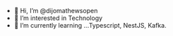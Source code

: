 - 👋 Hi, I’m @dijomathewsopen
- 👀 I’m interested in Technology
- 🌱 I’m currently learning ...Typescript, NestJS, Kafka.

<!---
dijomathewsopen/dijomathewsopen is a ✨ special ✨ repository because its `README.md` (this file) appears on your GitHub profile.
You can click the Preview link to take a look at your changes.
--->
